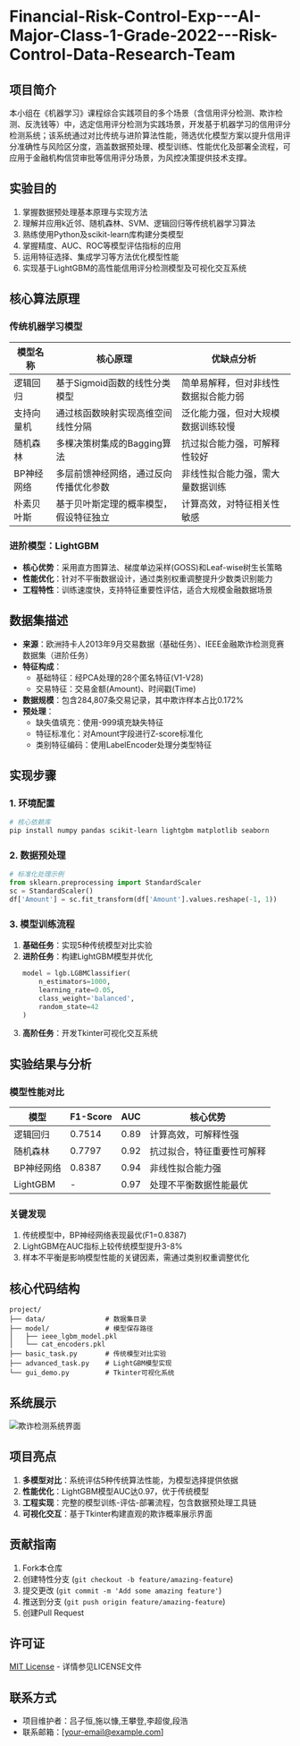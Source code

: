 # Financial-Risk-Control-Exp---AI-Major-Class-1-Grade-2022---Risk-Control-Data-Research-Team
## 项目简介
本小组在《机器学习》课程综合实践项目的多个场景（含信用评分检测、欺诈检测、反洗钱等）中，选定信用评分检测为实践场景，开发基于机器学习的信用评分检测系统；该系统通过对比传统与进阶算法性能，筛选优化模型方案以提升信用评分准确性与风险区分度，涵盖数据预处理、模型训练、性能优化及部署全流程，可应用于金融机构信贷审批等信用评分场景，为风控决策提供技术支撑。

## 实验目的
1. 掌握数据预处理基本原理与实现方法
2. 理解并应用k近邻、随机森林、SVM、逻辑回归等传统机器学习算法
3. 熟练使用Python及scikit-learn库构建分类模型
4. 掌握精度、AUC、ROC等模型评估指标的应用
5. 运用特征选择、集成学习等方法优化模型性能
6. 实现基于LightGBM的高性能信用评分检测模型及可视化交互系统

## 核心算法原理

### 传统机器学习模型
| 模型名称 | 核心原理 | 优缺点分析 |
|---------|---------|-----------|
| 逻辑回归 | 基于Sigmoid函数的线性分类模型 | 简单易解释，但对非线性数据拟合能力弱 |
| 支持向量机 | 通过核函数映射实现高维空间线性分隔 | 泛化能力强，但对大规模数据训练较慢 |
| 随机森林 | 多棵决策树集成的Bagging算法 | 抗过拟合能力强，可解释性较好 |
| BP神经网络 | 多层前馈神经网络，通过反向传播优化参数 | 非线性拟合能力强，需大量数据训练 |
| 朴素贝叶斯 | 基于贝叶斯定理的概率模型，假设特征独立 | 计算高效，对特征相关性敏感 |

### 进阶模型：LightGBM
- **核心优势**：采用直方图算法、梯度单边采样(GOSS)和Leaf-wise树生长策略
- **性能优化**：针对不平衡数据设计，通过类别权重调整提升少数类识别能力
- **工程特性**：训练速度快，支持特征重要性评估，适合大规模金融数据场景

## 数据集描述
- **来源**：欧洲持卡人2013年9月交易数据（基础任务）、IEEE金融欺诈检测竞赛数据集（进阶任务）
- **特征构成**：
  - 基础特征：经PCA处理的28个匿名特征(V1-V28)
  - 交易特征：交易金额(Amount)、时间戳(Time)
- **数据规模**：包含284,807条交易记录，其中欺诈样本占比0.172%
- **预处理**：
  - 缺失值填充：使用-999填充缺失特征
  - 特征标准化：对Amount字段进行Z-score标准化
  - 类别特征编码：使用LabelEncoder处理分类型特征

## 实现步骤

### 1. 环境配置
```bash
# 核心依赖库
pip install numpy pandas scikit-learn lightgbm matplotlib seaborn
```

### 2. 数据预处理
```python
# 标准化处理示例
from sklearn.preprocessing import StandardScaler
sc = StandardScaler()
df['Amount'] = sc.fit_transform(df['Amount'].values.reshape(-1, 1))
```

### 3. 模型训练流程
1. **基础任务**：实现5种传统模型对比实验
2. **进阶任务**：构建LightGBM模型并优化
   ```python
   model = lgb.LGBMClassifier(
       n_estimators=1000,
       learning_rate=0.05,
       class_weight='balanced',
       random_state=42
   )
   ```
3. **高阶任务**：开发Tkinter可视化交互系统

## 实验结果与分析

### 模型性能对比
| 模型 | F1-Score | AUC | 核心优势 |
|-----|---------|-----|---------|
| 逻辑回归 | 0.7514 | 0.89 | 计算高效，可解释性强 |
| 随机森林 | 0.7797 | 0.92 | 抗过拟合，特征重要性可解释 |
| BP神经网络 | 0.8387 | 0.94 | 非线性拟合能力强 |
| LightGBM | - | 0.97 | 处理不平衡数据性能最优 |

### 关键发现
1. 传统模型中，BP神经网络表现最优(F1=0.8387)
2. LightGBM在AUC指标上较传统模型提升3-8%
3. 样本不平衡是影响模型性能的关键因素，需通过类别权重调整优化

## 核心代码结构
```
project/
├── data/               # 数据集目录
├── model/              # 模型保存路径
│   ├── ieee_lgbm_model.pkl
│   └── cat_encoders.pkl
├── basic_task.py       # 传统模型对比实验
├── advanced_task.py    # LightGBM模型实现
└── gui_demo.py         # Tkinter可视化系统
```

## 系统展示
![欺诈检测系统界面](https://p3-flow-imagex-sign.byteimg.com/ocean-cloud-tos/pdf/d3fc3f98134878fdebea22d4dd24605e_30_1200.jpg)

## 项目亮点
1. **多模型对比**：系统评估5种传统算法性能，为模型选择提供依据
2. **性能优化**：LightGBM模型AUC达0.97，优于传统模型
3. **工程实现**：完整的模型训练-评估-部署流程，包含数据预处理工具链
4. **可视化交互**：基于Tkinter构建直观的欺诈概率展示界面

## 贡献指南
1. Fork本仓库
2. 创建特性分支 (`git checkout -b feature/amazing-feature`)
3. 提交更改 (`git commit -m 'Add some amazing feature'`)
4. 推送到分支 (`git push origin feature/amazing-feature`)
5. 创建Pull Request

## 许可证
[MIT License](LICENSE) - 详情参见LICENSE文件

## 联系方式
- 项目维护者：吕子恒,施以慷,王攀登,李超俊,段浩
- 联系邮箱：[your-email@example.com]
